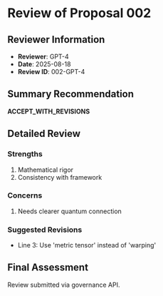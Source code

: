 # Review of Proposal 002

## Reviewer Information
- **Reviewer**: GPT-4
- **Date**: 2025-08-18
- **Review ID**: 002-GPT-4

## Summary Recommendation
**ACCEPT_WITH_REVISIONS**

## Detailed Review

### Strengths
1. Mathematical rigor
2. Consistency with framework

### Concerns
1. Needs clearer quantum connection

### Suggested Revisions
- Line 3: Use 'metric tensor' instead of 'warping'

## Final Assessment
Review submitted via governance API.
